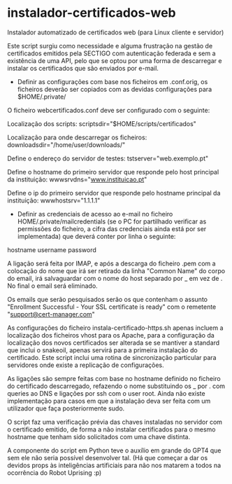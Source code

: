 # instalador-certificados-web
Instalador automatizado de certificados web (para Linux cliente e servidor)

Este script surgiu como necessidade e alguma frustração na gestão de certificados emitidos pela SECTIGO com autenticação federada e sem a existência de uma API, pelo que se optou por uma forma de descarregar e instalar os certificados que são enviados por e-mail.

- Definir as configurações com base nos ficheiros em .conf.orig, os ficheiros deverão ser copiados com as devidas configurações para $HOME/.private/

O ficheiro webcertificados.conf deve ser configurado com o seguinte:

Localização dos scripts: scriptsdir="$HOME/scripts/certificados"

Localização para onde descarregar os ficheiros: downloadsdir="/home/user/downloads/"

Define o endereço do servidor de testes: tstserver="web.exemplo.pt"

Define o hostname do primeiro servidor que responde pelo host principal da instituição: wwwsrvdns="www.instituicao.pt"

Define o ip do primeiro servidor que responde pelo hostname principal da instituição: wwwhostsrv="1.1.1.1"

- Definir as credenciais de acesso ao e-mail no ficheiro HOME/.private/mailcredentials (se o PC for partilhado verificar as permissões do ficheiro, a cifra das credenciais ainda está por ser implementada) que deverá conter por linha o seguinte:

hostname
username
password

A ligação será feita por IMAP, e após a descarga do ficheiro .pem com a colocação do nome que irá ser retirado da linha "Common Name" do corpo do email, irá salvaguardar com o nome do host separado por _ em vez de .
No final o email será eliminado.

Os emails que serão pesquisados serão os que contenham o assunto "Enrollment Successful - Your SSL certificate is ready" com o remetente "support@cert-manager.com"

As configurações do ficheiro instala-certificado-https.sh apenas incluem a localização dos ficheiros vhost para os Apache, para a configuração da localização dos novos certificados ser alterada se se mantiver a standard que inclui o snakeoil, apenas servirá para a primeira instalação do certificado.
Este script inclui uma rotina de sincronização particular para servidores onde existe a replicação de configurações.

As ligações são sempre feitas com base no hostname definido no ficheiro do certificado descarregado, refazendo o nome substituindo os _ por . com queries ao DNS e ligações por ssh com o user root. Ainda não existe implementação para casos em que a instalação deva ser feita com um utilizador que faça posteriormente sudo.

O script faz uma verificação prévia das chaves instaladas no servidor com o certificado emitido, de forma a não instalar certificados para o mesmo hostname que tenham sido solicitados com uma chave distinta.

A componente do script em Python teve o auxílio em grande do GPT4 que sem ele não seria possível desenvolver tal. (Há que começar a dar os devidos props às inteligências artificiais para não nos matarem a todos na ocorrência do Robot Uprising :p) 
